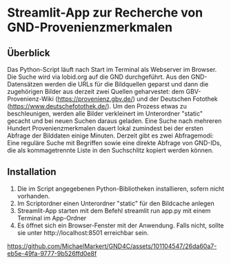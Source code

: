 # Streamlit-App zur Recherche von GND-Provenienzmerkmalen

## Überblick
Das Python-Script läuft nach Start im Terminal als Webserver im Browser. Die Suche wird via lobid.org auf die GND durchgeführt. Aus den GND-Datensätzen werden die URLs für die Bildquellen geparst und dann die zugehörigen Bilder aus derzeit zwei Quellen geharvestet: dem GBV-Provenienz-Wiki (https://provenienz.gbv.de/) und der Deutschen Fotothek (https://www.deutschefotothek.de/). Um den Prozess etwas zu beschleunigen, werden alle Bilder verkleinert im Unterordner "static" gecacht und bei neuen Suchen daraus geladen. Eine Suche nach mehreren Hundert Provenienzmerkmalen dauert lokal zumindest bei der ersten Abfrage der Bilddaten einige Minuten.
Derzeit gibt es zwei Abfragemodi: Eine reguläre Suche mit Begriffen sowie eine direkte Abfrage von GND-IDs, die als kommagetrennte Liste in den Suchschlitz kopiert werden können.

## Installation

1. Die im Script angegebenen Python-Bibliotheken installieren, sofern nicht vorhanden.
2. Im Scriptordner einen Unterordner "static" für den Bildcache anlegen
3. Streamlit-App starten mit dem Befehl streamlit run app.py mit einem Terminal im App-Ordner
4. Es öffnet sich ein Browser-Fenster mit der Anwendung. Falls nicht, sollte sie unter http://localhost:8501 erreichbar sein.

https://github.com/MichaelMarkert/GND4C/assets/101104547/26da60a7-eb5e-49fa-9777-9b526ffd0e8f
